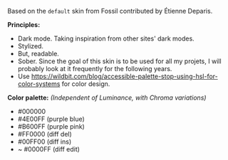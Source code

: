 Based on the `default` skin from Fossil contributed by Étienne Deparis.

**Principles:**

- Dark mode. Taking inspiration from other sites' dark modes.
- Stylized.
- But, readable.
- Sober. Since the goal of this skin is to be used for all my projets, I will probably look at it frequently for the following years.
- Use <https://wildbit.com/blog/accessible-palette-stop-using-hsl-for-color-systems> for color design.

**Color palette:** *(Independent of Luminance, with Chroma variations)*

- #000000
- #4E00FF (purple blue)
- #B600FF (purple pink)
- #FF0000 (diff del)
- #00FF00 (diff ins)
- ~ #0000FF (diff edit)
